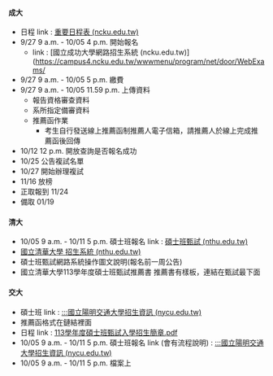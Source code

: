 #### 成大
+ 日程 link : [重要日程表 (ncku.edu.tw)](https://adms-acad.ncku.edu.tw/var/file/44/1044/img/4384/170562263.pdf)
+ 9/27 9 a.m. - 10/05 4 p.m. 開始報名
	+ link : [國立成功大學網路招生系統 (ncku.edu.tw)](https://campus4.ncku.edu.tw/wwwmenu/program/net/door/WebExams/
+ 9/27 9 a.m. - 10/05 5 p.m. 繳費
+ 9/27 9 a.m. - 10/05 11.59 p.m. 上傳資料
	+ 報告資格審查資料
	+ 系所指定備審資料
	+ 推薦函作業
		+ 考生自行發送線上推薦函制推薦人電子信箱，請推薦人於線上完成推薦函後回傳
+ 10/12 12 p.m. 開放查詢是否報名成功
+ 10/25 公告複試名單
+ 10/27 開始辦理複試
+ 11/16 放榜
+ 正取報到 11/24
+ 備取 01/19

#### 清大
+ 10/05 9 a.m. - 10/11 5 p.m. 碩士班報名 link : [碩士班甄試 (nthu.edu.tw)](https://adms.site.nthu.edu.tw/p/412-1207-17260.php?Lang=zh-tw)
+ [國立清華大學 招生系統 (nthu.edu.tw)](https://www.ccxp.nthu.edu.tw/ccxp/adms/index.php?EX_CODE=MQ)
+ 碩士班甄試網路系統操作圖文說明(報名前一周公告)
+ 國立清華大學113學年度碩士班甄試推薦書 推薦書有樣板，連結在甄試最下面

#### 交大
+ 碩士班 link : [:::國立陽明交通大學招生資訊 (nycu.edu.tw)](https://exam.nycu.edu.tw/bulletin2.aspx?id=14048c8a-d1ca-465d-a603-1b5795e1f1da&id2=930cd74c-95ed-45bb-980f-f636b42230eb)
+ 推薦函格式在鏈結裡面
+ 日程 link : [113學年度碩士班甄試入學招生簡章.pdf](file:///D:/Download/113%E5%AD%B8%E5%B9%B4%E5%BA%A6%E7%A2%A9%E5%A3%AB%E7%8F%AD%E7%94%84%E8%A9%A6%E5%85%A5%E5%AD%B8%E6%8B%9B%E7%94%9F%E7%B0%A1%E7%AB%A0.pdf)
+ 10/05 9 a.m. - 10/11 5 p.m. 碩士班報名 link (會有流程說明) : [:::國立陽明交通大學招生資訊 (nycu.edu.tw)](https://exam.nycu.edu.tw/bulletin2.aspx?id=14048c8a-d1ca-465d-a603-1b5795e1f1da&id2=930cd74c-95ed-45bb-980f-f636b42230eb)
+ 10/05 9 a.m. - 10/11 5 p.m. 檔案上